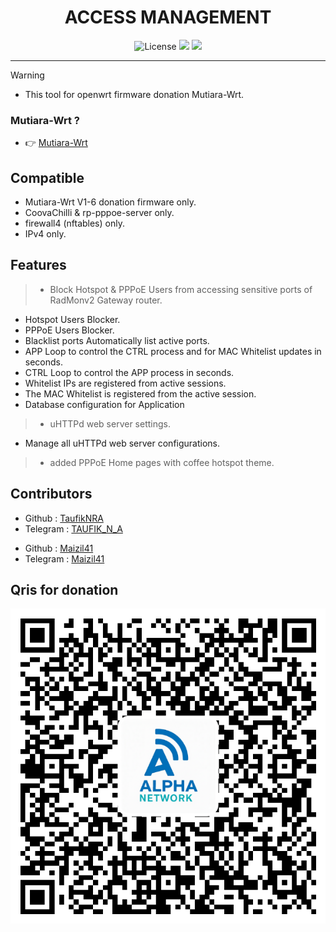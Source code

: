 <div align="center">
  <h1>ACCESS MANAGEMENT</h1>
</div>

<div align="center">
  <img alt="License" src="https://img.shields.io/github/license/TaufikNRA/Access-Management?style=for-the-badge">
  <a target="_blank" href="https://github.com/TaufikNRA/Access-Management/releases"><img src="https://img.shields.io/github/release/TaufikNRA/Access-Management?style=for-the-badge"></a>
  <a target="_blank" href="https://github.com/TaufikNRA/Access-Management/releases"><img src="https://img.shields.io/github/downloads/TaufikNRA/Access-Management/total?style=for-the-badge"></a>
</div>
<hr/>

> [!WARNING]
>
> - This tool for openwrt firmware donation Mutiara-Wrt.

### Mutiara-Wrt ?
- 👉 <a href="https://github.com/Mutiara-Wrt" target="_blank">Mutiara-Wrt</a>

Compatible
---
- Mutiara-Wrt V1-6 donation firmware only.
- CoovaChilli & rp-pppoe-server only.
- firewall4 (nftables) only.
- IPv4 only.

Features
---
> - Block Hotspot & PPPoE Users from accessing sensitive ports of RadMonv2 Gateway router.
  - Hotspot Users Blocker.
  - PPPoE Users Blocker.
  - Blacklist ports Automatically list active ports.
  - APP Loop to control the CTRL process and for MAC Whitelist updates in seconds.
  - CTRL Loop to control the APP process in seconds.
  - Whitelist IPs are registered from active sessions.
  - The MAC Whitelist is registered from the active session.
  - Database configuration for Application

> - uHTTPd web server settings.
  - Manage all uHTTPd web server configurations.

> - added PPPoE Home pages with coffee hotspot theme.

Contributors
---
<ul>
  <li>Github : <a href="https://github.com/TaufikNRA" target="_blank">TaufikNRA</a></li>
  <li>Telegram : <a href="https://t.me/Taufik_N_A" target="_blank">TAUFIK_N_A</a></li>
</ul>
<ul>
  <li>Github : <a href="https://github.com/Maizil41" target="_blank">Maizil41</a></li>
  <li>Telegram : <a href="https://t.me/Maizil41" target="_blank">Maizil41</a></li>
</ul>

Qris for donation
---
  <p>
  <img src="img/qris.png" alt="qris">
 </p>
